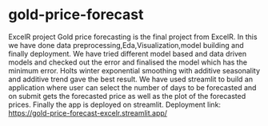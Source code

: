 # gold-price-forecast
ExcelR project
Gold price forecasting is the final project from ExcelR.
In this we have done data preprocessing,Eda,Visualization,model building and finally deployment.
We have tried different model based and data driven models and checked out the error and finalised the model which has the minimum error.
Holts winter exponential smoothing with additive seasonality and additive trend gave the best result.
We have used streamlit to build an application where user can select the number of days to be forecasted and on submit gets the forecasted price as well as the plot of the forecasted prices.
Finally the app is deployed on streamlit.
Deployment link:  https://gold-price-forecast-excelr.streamlit.app/
